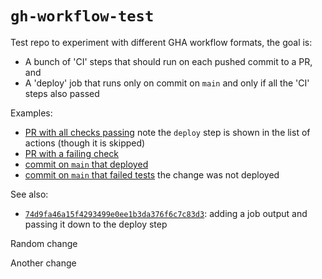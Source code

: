 # `gh-workflow-test`

Test repo to experiment with different GHA workflow formats, the goal is:

  - A bunch of 'CI' steps that should run on each pushed commit to a PR, and
  - A 'deploy' job that runs only on commit on `main` and only if all the 'CI'
    steps also passed

Examples:

  - [PR with all checks
    passing](https://github.com/matthewhughes-uw/gh-workflow-test/pull/2) note
    the `deploy` step is shown in the list of actions (though it is skipped)
  - [PR with a failing
    check](https://github.com/matthewhughes-uw/gh-workflow-test/pull/3)
  - [commit on `main` that
    deployed](https://github.com/matthewhughes-uw/gh-workflow-test/actions/runs/9079794163)
  - [commit on `main` that failed
    tests](https://github.com/matthewhughes-uw/gh-workflow-test/actions/runs/9079804420)
    the change was not deployed

See also:

  - [`74d9fa46a15f4293499e0ee1b3da376f6c7c83d3`](https://github.com/matthewhughes-uw/gh-workflow-test/commit/74d9fa46a15f4293499e0ee1b3da376f6c7c83d3):
    adding a job output and passing it down to the deploy step

Random change

Another change
